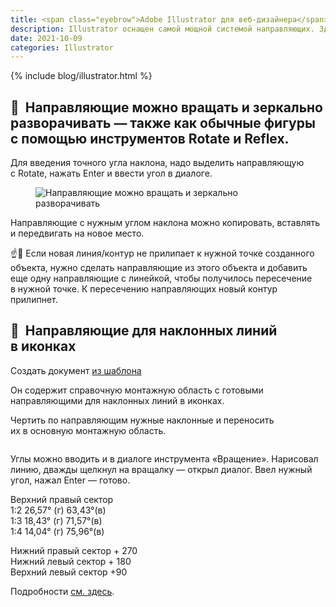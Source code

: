 ```yaml
---
title: <span class="eyebrow">Adobe Illustrator для веб-дизайнера</span> 9.4)&nbsp;Направляющие и&nbsp;линейки
description: Illustrator оснащен самой мощной системой направляющих. Здесь они не&nbsp;только вертикальные и&nbsp;горизонтальные, но&nbsp;и&nbsp;диагональные, круглые, какие угодно.
date: 2021-10-09
categories: Illustrator
---
```


{% include blog/illustrator.html %}

<h2 class="main-subhead is-smaller">🔵&nbsp;&nbsp;Направляющие можно вращать и&nbsp;зеркально разворачивать&nbsp;— также как обычные фигуры с&nbsp;помощью инструментов Rotate и&nbsp;Reflex.</h2>
<p>Для введения точного угла наклона, надо выделить направляющую с&nbsp;Rotate, нажать Enter и&nbsp;ввести угол в&nbsp;диалоге.</p>
<figure><img src="{{ site.assets }}/img/blog/2021/10-09/01-rotate-guide.png" alt="Направляющие можно вращать и зеркально разворачивать"></figure>
<p>Направляющие с&nbsp;нужным углом наклона можно копировать, вставлять и&nbsp;передвигать на&nbsp;новое место.</p>
<p>☝️🧐 Если новая линия/контур не&nbsp;прилипает к&nbsp;нужной точке созданного объекта, нужно сделать направляющие из&nbsp;этого объекта и&nbsp;добавить еще одну направляющие с&nbsp;линейкой, чтобы получилось пересечение в&nbsp;нужной точке. К&nbsp;пересечению направляющих новый контур прилипнет.</p>

<h2 class="main-subhead is-smaller">🔵&nbsp;&nbsp;Направляющие для наклонных линий в&nbsp;иконках</h2>
<p>Создать документ <a href="{{ site.assets }}/downloads/800x600-w-guides.ait" download>из&nbsp;шаблона</a></p>
<p>Он&nbsp;содержит справочную монтажную область с&nbsp;готовыми направляющими для наклонных линий в&nbsp;иконках.</p>
<p>Чертить по&nbsp;направляющим нужные наклонные и&nbsp;переносить их&nbsp;в&nbsp;основную монтажную область.</p>
<figure><img src="{{ site.assets }}/img/blog/2021/10-09/02-diagonal-guides.png" alt=""></figure>
<p>Углы можно вводить и&nbsp;в&nbsp;диалоге инструмента «Вращение». Нарисовал линию, дважды щелкнул на&nbsp;вращалку&nbsp;— открыл диалог. Ввел нужный угол, нажал Enter&nbsp;— готово.</p>
<p>
  Верхний правый сектор<br>
  1:2 26,57° (г) 63,43°(в)<br>
  1:3 18,43° (г) 71,57°(в)<br>
  1:4 14,04° (г) 75,96°(в)
</p>
<p>
  Нижний правый сектор + 270<br>
  Нижний левый сектор + 180<br>
  Верхний левый сектор +90
</p>
<p>Подробности <a href="https://helpx.adobe.com/ru/illustrator/using/rulers-grids-guides-crop-marks.html" target="_blank" rel="noopener noreferrer">см. здесь</a>.</p>
